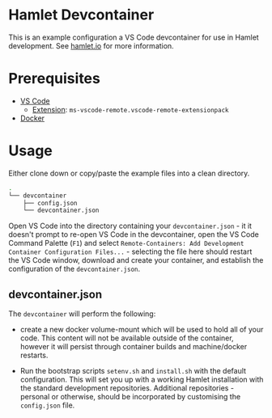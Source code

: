# Hamlet Devcontainer

This is an example configuration a VS Code devcontainer for use in Hamlet development. See [hamlet.io](https://hamlet.io) for more information.

# Prerequisites

* [VS Code](https://code.visualstudio.com/download)
    * [Extension](https://marketplace.visualstudio.com/items?itemName=ms-vscode-remote.vscode-remote-extensionpack): `ms-vscode-remote.vscode-remote-extensionpack`
* [Docker](https://docs.docker.com/get-docker/)


# Usage

Either clone down or copy/paste the example files into a clean directory.

```bash
.
└── devcontainer
    ├── config.json
    └── devcontainer.json
```

Open VS Code into the directory containing your `devcontainer.json` - it it doesn't prompt to re-open VS Code in the devcontainer, open the VS Code Command Palette (`F1`) and select `Remote-Containers: Add Development Container Configuration Files...` - selecting the file here should restart the VS Code window, download and create your container, and establish the configuration of the `devcontainer.json`.

## devcontainer.json

The `devcontainer` will perform the following:

* create a new docker volume-mount which will be used to hold all of your code. This content will not be available outside of the container, however it will persist through container builds and machine/docker restarts.

* Run the bootstrap scripts `setenv.sh` and `install.sh` with the default configuration. This will set you up with a working Hamlet installation with the standard development repositories. Additional repositories - personal or otherwise, should be incorporated by customising the `config.json` file.
